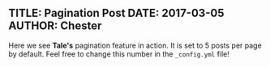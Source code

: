 TITLE: Pagination Post
DATE: 2017-03-05
AUTHOR: Chester
---
Here we see **Tale's** pagination feature in action. It is set to 5 posts per page by default. Feel free to change this number in the `_config.yml` file!
